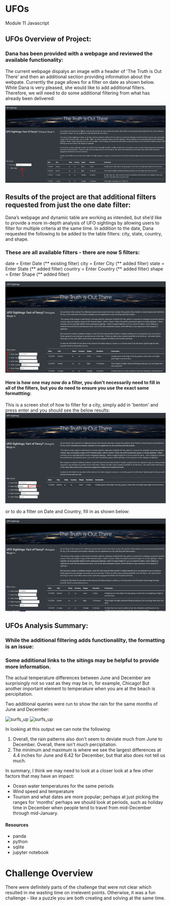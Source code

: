 # UFOs
Module 11 Javascript

## UFOs Overview of Project:

### Dana has been provided with a webpage and reviewed the available functionality: 
The current webpage dispalys an image with a header of 'The Truth is Out There' and then an additional section providing information about the webpate.  Currently the page allows for a filter on date as shown below. While Dana is very pleased, she would like to add additional filters.  Therefore, we will need to do some additional filtering from what has already been delivered: 

![UFOs](./dateonly.png)

## Results of the project are that additional filters requested from just the one date filter:
Dana’s webpage and dynamic table are working as intended, but she’d like to provide a more in-depth analysis of UFO sightings by allowing users to filter for multiple criteria at the same time. In addition to the date, Dana requested the following to be added to the table filters: city, state, country, and shape.

### These are all available filters - there are now 5 filters:
date = Enter Date (** existing filter)
city = Enter City (** added filter)
state = Enter State (** added filter)
country = Enter Country (** added filter)
shape = Enter Shape (** added filter)

![UFOs](./5filters.png)

#### Here is how one may now do a filter, you don't necessarily need to fill in all of the filters, but you do need to ensure you use the exact same formattting:
This is a screen shot of how to filter for a city, simply add in 'benton' and press enter and you should see the below results:
![UFOs](./cityfilter.png)

or to do a filter on Date and Country, fill in as shown below:

![UFOs](./datecountry.png)

## UFOs Analysis Summary:

### While the additional filtering adds functionalilty, the formatting is an issue:


### Some additional links to the sitings may be helpful to provide more information.


The actual temperature differences between June and December are surprisingly not so vast as they may be in, for example, Chicago! But another important element to temperature when you are at the beach is percipitation.

Two additional queries were run to show the rain for the same months of June and December:

![surfs_up](./juneprc.png)
![surfs_up](./decprc.png)

In looking at this output we can note the following:

1) Overall, the rain patterns also don't seem to deviate much from June to December. Overall, there isn't much percipitation.
2) The minimum and maximum is where we see the largest differences at 4.4 inches for June and 6.42 for December, but that also does not tell us much.

In summary, I think we may need to look at a closer look at a few other factors that may have an impact:
- Ocean water temperatures for the same periods
- Wind speed and temperature
- Tourism and what dates are more popular; perhaps at just picking the ranges for 'months' perhaps we should look at periods, such as holiday time in December when people tend to travel from mid-December through mid-January.



#### Resources
- panda
- python
- sqlite
- jupyter notebook

# Challenge Overview
There were definitely parts of the challenge that were not clear which resulted in me wasting time on irrelevent points. Otherwise, it was a fun challenge - like a puzzle you are both creating and solving at the same time.
